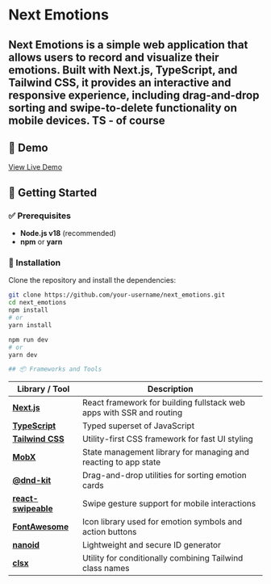 # Next Emotions

**Next Emotions** is a simple web application that allows users to record and visualize their emotions. Built with **Next.js**, **TypeScript**, and **Tailwind CSS**, it provides an interactive and responsive experience, including drag-and-drop sorting and swipe-to-delete functionality on mobile devices.
**TS** - of course
---

## 🔗 Demo

[View Live Demo](https://next-emotions-lic62rp3v-anatoliis-projects-c52cff8b.vercel.app/)

## 🚀 Getting Started

### ✅ Prerequisites

- **Node.js v18** (recommended)
- **npm** or **yarn**

### 🔧 Installation

Clone the repository and install the dependencies:

```bash
git clone https://github.com/your-username/next_emotions.git
cd next_emotions
npm install
# or
yarn install

npm run dev
# or
yarn dev

## 📦 Frameworks and Tools
```

| Library / Tool                                 | Description                                                             |
|------------------------------------------------|-------------------------------------------------------------------------|
| [**Next.js**](https://nextjs.org)              | React framework for building fullstack web apps with SSR and routing   |
| [**TypeScript**](https://www.typescriptlang.org) | Typed superset of JavaScript                                           |
| [**Tailwind CSS**](https://tailwindcss.com)    | Utility-first CSS framework for fast UI styling                        |
| [**MobX**](https://mobx.js.org)                | State management library for managing and reacting to app state        |
| [**@dnd-kit**](https://dndkit.com/)            | Drag-and-drop utilities for sorting emotion cards                      |
| [**react-swipeable**](https://github.com/FormidableLabs/react-swipeable) | Swipe gesture support for mobile interactions                          |
| [**FontAwesome**](https://fontawesome.com)     | Icon library used for emotion symbols and action buttons               |
| [**nanoid**](https://github.com/ai/nanoid)     | Lightweight and secure ID generator                                   |
| [**clsx**](https://github.com/lukeed/clsx)     | Utility for conditionally combining Tailwind class names               |

